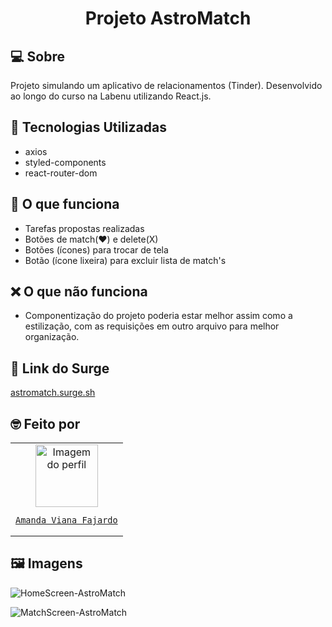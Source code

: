 # <h1 align='center'> Projeto AstroMatch </h1>


## 💻 Sobre
Projeto simulando um aplicativo de relacionamentos (Tinder). Desenvolvido ao longo do curso na Labenu utilizando React.js.

## :test_tube: Tecnologias Utilizadas
- axios
- styled-components
- react-router-dom

## :dart: O que funciona
- Tarefas propostas realizadas
- Botões de match(♥️) e delete(X)
- Botões (ícones) para trocar de tela 
- Botão (ícone lixeira) para excluir lista de match's

## :x: O que não funciona

- Componentização do projeto poderia estar melhor assim como a estilização, com as requisições em outro arquivo para melhor organização.

## 🚀 Link do Surge
<a href="http://left-hand.surge.sh/">astromatch.surge.sh</a>

## :nerd_face: Feito por

<table>
  <tr>
    <td align="center"><a href="https://github.com/ahava-viana">
    <img src="https://avatars.githubusercontent.com/u/98184031?v=4" width="100px" alt="Imagem do perfil"/>
    <br/> 

    Amanda Viana Fajardo

</table>
      
      
## :framed_picture: Imagens
      
 
      
![HomeScreen-AstroMatch](https://user-images.githubusercontent.com/98184031/185999152-abd7a60c-bff5-4de4-8555-738c3eae2027.png)
     
      
![MatchScreen-AstroMatch](https://user-images.githubusercontent.com/98184031/185994140-9b74d58f-1cb2-4019-b506-d66d95cd3826.png)

